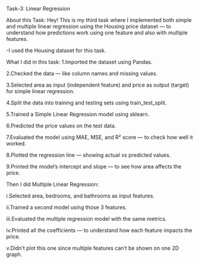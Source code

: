 Task-3: Linear Regression

About this Task:
Hey! This is my third task where I implemented both simple and multiple linear regression using the Housing price dataset — to understand how predictions work using one feature and also with multiple features.

-I used the Housing dataset for this task.

What I did in this task:
1.Imported the dataset using Pandas.

2.Checked the data — like column names and missing values.

3.Selected area as input (independent feature) and price as output (target) for simple linear regression.

4.Split the data into training and testing sets using train_test_split.

5.Trained a Simple Linear Regression model using sklearn.

6.Predicted the price values on the test data.

7.Evaluated the model using MAE, MSE, and R² score — to check how well it worked.

8.Plotted the regression line — showing actual vs predicted values.

9.Printed the model’s intercept and slope — to see how area affects the price.


Then I did Multiple Linear Regression:

i.Selected area, bedrooms, and bathrooms as input features.

ii.Trained a second model using those 3 features.

iii.Evaluated the multiple regression model with the same metrics.

iv.Printed all the coefficients — to understand how each feature impacts the price.

v.Didn’t plot this one since multiple features can’t be shown on one 2D graph.

